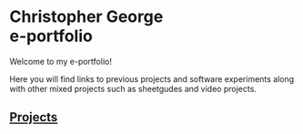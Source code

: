 # Christopher George <br /> e-portfolio

Welcome to my e-portfolio!

Here you will find links to previous projects and software experiments along with other mixed projects such as sheetgudes and video projects.

## [Projects](/projects.md)

